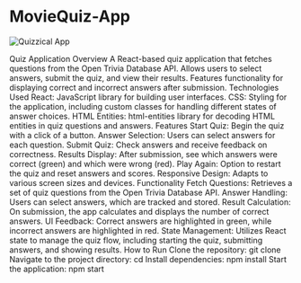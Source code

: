 # MovieQuiz-App



![Quizzical App](https://github.com/user-attachments/assets/c7cf3c28-1288-4078-993e-61b92fadfd25)

Quiz Application
Overview
A React-based quiz application that fetches questions from the Open Trivia Database API.
Allows users to select answers, submit the quiz, and view their results.
Features functionality for displaying correct and incorrect answers after submission.
Technologies Used
React: JavaScript library for building user interfaces.
CSS: Styling for the application, including custom classes for handling different states of answer choices.
HTML Entities: html-entities library for decoding HTML entities in quiz questions and answers.
Features
Start Quiz: Begin the quiz with a click of a button.
Answer Selection: Users can select answers for each question.
Submit Quiz: Check answers and receive feedback on correctness.
Results Display: After submission, see which answers were correct (green) and which were wrong (red).
Play Again: Option to restart the quiz and reset answers and scores.
Responsive Design: Adapts to various screen sizes and devices.
Functionality
Fetch Questions: Retrieves a set of quiz questions from the Open Trivia Database API.
Answer Handling: Users can select answers, which are tracked and stored.
Result Calculation: On submission, the app calculates and displays the number of correct answers.
UI Feedback: Correct answers are highlighted in green, while incorrect answers are highlighted in red.
State Management: Utilizes React state to manage the quiz flow, including starting the quiz, submitting answers, and showing results.
How to Run
Clone the repository: git clone <repository-url>
Navigate to the project directory: cd <project-directory>
Install dependencies: npm install
Start the application: npm start
